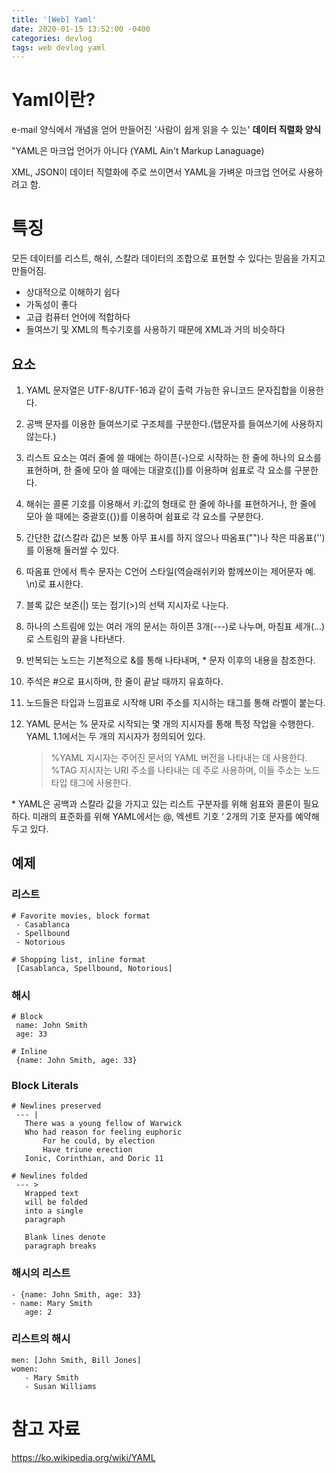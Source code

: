 ```yaml
---
title: '[Web] Yaml'
date: 2020-01-15 13:52:00 -0400
categories: devlog
tags: web devlog yaml
---
```


# Yaml이란?

e-mail 양식에서 개념을 얻어 만들어진 '사람이 쉽게 읽을 수 있는' **데이터 직렬화 양식**

"YAML은 마크업 언어가 아니다 (YAML Ain't Markup Lanaguage)

XML, JSON이 데이터 직렬화에 주로 쓰이면서 YAML을 가벼운 마크업 언어로 사용하려고 함.

# 특징

모든 데이터를 리스트, 해쉬, 스칼라 데이터의 조합으로 표현할 수 있다는 믿음을 가지고 만들어짐.

- 상대적으로 이해하기 쉽다
- 가독성이 좋다
- 고급 컴퓨터 언어에 적합하다
- 들여쓰기 및 XML의 특수기호를 사용하기 때문에 XML과 거의 비슷하다

## 요소

1. YAML 문자열은 UTF-8/UTF-16과 같이 출력 가능한 유니코드 문자집합을 이용한다.

2. 공백 문자를 이용한 들여쓰기로 구조체를 구분한다.(탭문자를 들여쓰기에 사용하지 않는다.)

3. 리스트 요소는 여러 줄에 쓸 때에는 하이픈(-)으로 시작하는 한 줄에 하나의 요소를 표현하며, 한 줄에 모아 쓸 때에는 대괄호([])를 이용하며 쉼표로 각 요소를 구분한다.

4. 해쉬는 콜론 기호를 이용해서 키:값의 형태로 한 줄에 하나를 표현하거나, 한 줄에 모아 쓸 때에는 중괄호({})를 이용하며 쉼표로 각 요소를 구분한다.

5. 간단한 값(스칼라 값)은 보통 아무 표시를 하지 않으나 따옴표("")나 작은 따옴표('')를 이용해 둘러쌀 수 있다.

6. 따옴표 안에서 특수 문자는 C언어 스타일(역슬래쉬키와 함께쓰이는 제어문자 예. \n)로 표시한다.

7. 블록 값은 보존(|) 또는 접기(>)의 선택 지시자로 나눈다.

8. 하나의 스트림에 있는 여러 개의 문서는 하이픈 3개(---)로 나누며, 마침표 세개(...)로 스트림의 끝을 나타낸다.

9. 반복되는 노드는 기본적으로 &를 통해 나타내며, \* 문자 이후의 내용을 참조한다.

10. 주석은 #으로 표시하며, 한 줄이 끝날 때까지 유효하다.

11. 노드들은 타입과 느낌표로 시작해 URI 주소를 지시하는 태그를 통해 라벨이 붙는다.

12. YAML 문서는 % 문자로 시작되는 몇 개의 지시자를 통해 특정 작업을 수행한다. YAML 1.1에서는 두 개의 지시자가 정의되어 있다.
    > %YAML 지시자는 주어진 문서의 YAML 버전을 나타내는 데 사용한다. %TAG 지시자는 URI 주소를 나타내는 데 주로 사용하며, 이들 주소는 노드 타입 태그에 사용한다.

\* YAML은 공백과 스칼라 값을 가지고 있는 리스트 구분자를 위해 쉼표와 콜론이 필요하다. 미래의 표준화를 위해 YAML에서는 @, 엑센트 기호 ‘ 2개의 기호 문자를 예약해두고 있다.

## 예제

### 리스트

```
# Favorite movies, block format
 - Casablanca
 - Spellbound
 - Notorious

# Shopping list, inline format
 [Casablanca, Spellbound, Notorious]
```

### 해시

```
# Block
 name: John Smith
 age: 33

# Inline
 {name: John Smith, age: 33}
```

### Block Literals

```
# Newlines preserved
 --- |
   There was a young fellow of Warwick
   Who had reason for feeling euphoric
       For he could, by election
       Have triune erection
   Ionic, Corinthian, and Doric 11

# Newlines folded
 --- >
   Wrapped text
   will be folded
   into a single
   paragraph

   Blank lines denote
   paragraph breaks
```

### 해시의 리스트

```
- {name: John Smith, age: 33}
- name: Mary Smith
   age: 2
```

### 리스트의 해시

```
men: [John Smith, Bill Jones]
women:
   - Mary Smith
   - Susan Williams

```

# 참고 자료

https://ko.wikipedia.org/wiki/YAML
